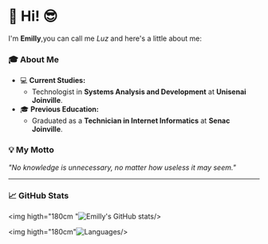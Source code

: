 # 👋 Hi! 😎

I'm **Emilly**,you can call me *Luz* and here's a little about me:  

### 🎓 About Me  
- 💻 **Current Studies:**  
  - Technologist in **Systems Analysis and Development** at **Unisenai Joinville**.  
- 🎓 **Previous Education:**  
  - Graduated as a **Technician in Internet Informatics** at **Senac Joinville**.  

### 💡 My Motto  
*"No knowledge is unnecessary, no matter how useless it may seem."*  

---

### 📈 GitHub Stats 
<div> 
  <a href="https://github.com/emilly12321"></a>
  
<img higth="180cm "![Emilly's GitHub stats](https://github-readme-stats.vercel.app/api?username=Emilly12321&show_icons=true&theme=dracula)/> 
  
<img higth="180cm"![Languages](https://github-readme-stats.vercel.app/api/top-langs/?username=Emilly12321&layout=compact&theme=dracula)/>  
</div>
